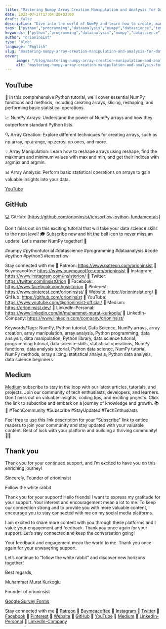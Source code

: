 ```yaml
---
title: "Mastering Numpy Array Creation Manipulation and Analysis for Data Science Python Podcast"
date: 2023-07-27T17:04:20+03:00
draft: false
description: "Dive into the world of NumPy and learn how to create, manipulate, and analyze arrays for data science using Python!"
tags: ["python","programming","dataanalysis","numpy","datascience","tensorflow"]
keywords: ["python","programming","dataanalysis","numpy","datascience","tensorflow"]
author: "orioninsist"
type: "blog"
language: "English"
slug: "mastering-numpy-array-creation-manipulation-and-analysis-for-data-science-python-podcast"
cover:
     image: "/blog/mastering-numpy-array-creation-manipulation-and-analysis-for-data-science-python-podcast.png"
     alt: "mastering-numpy-array-creation-manipulation-and-analysis-for-data-science-python-podcast-image"
---
```

## YouTube

🚀 In this comprehensive Python tutorial, we'll cover essential NumPy functions and methods, including creating arrays, slicing, reshaping, and performing basic statistical operations.

📈 NumPy Arrays: Understand the power of NumPy arrays and how they outperform standard Python lists.

🔍 Array Creation: Explore different techniques for creating arrays, such as np.array, np.arange, np.zeros, np.ones, and more.

💡 Array Manipulation: Learn how to reshape arrays using reshape, find the maximum and minimum values with max and min, and get their indices with argmax and argmin.

📊 Array Analysis: Perform basic statistical operations on arrays to gain valuable insights into your data.

[YouTube](https://youtu.be/A2X0RM0Iv88)

## GitHub

💻 GitHub: [https://github.com/orioninsist/tensorflow-python-fundamentals]

Don't miss out on this exciting tutorial that will take your data science skills to the next level! 🎓 Subscribe now and hit the bell icon to never miss an update. Let's master NumPy together! 🤝

#numpy  #pythontutorial  #datascience  #programming  #dataanalysis  #code  #python #python3  #tensorflow 

Stay connected with me
🔗 Patreon: https://www.patreon.com/orioninsist
🔗 Buymeacoffee: https://www.buymeacoffee.com/orioninsist
🔗 Instagram: https://www.instagram.com/insistorion/
🔗 Twitter: https://twitter.com/InsistOrion
🔗 Facebook: https://www.facebook.com/insistorion
🔗 Pinterest: https://www.pinterest.com/orioninsist/
🔗 Website: https://orioninsist.org/
🔗 GitHub: https://github.com/orioninsist
🔗 YouTube: https://www.youtube.com/@orioninsist-official/
🔗 Medium: https://orioninsist.dev/
🔗 LinkedIn-Personal: https://www.linkedin.com/in/muhammet-murat-kurkoglu/
🔗 LinkedIn-Company: https://www.linkedin.com/company/orioninsist/

Keywords/Tags:
NumPy, Python tutorial, Data Science, NumPy arrays, array creation, array manipulation, array analysis, Python programming, data analysis, data manipulation, Python library, data science tutorial, programming tutorial, data science skills, statistical operations, NumPy functions, data analysis tutorial, Python data science, NumPy tutorial, NumPy methods, array slicing, statistical analysis, Python data analysis, data science beginners

## Medium
[Medium](https://orioninsist.dev/subscribe) subscribe to stay in the loop with our latest articles, tutorials, and projects. Join our community of tech enthusiasts, developers, and learners. Don't miss out on valuable insights, coding tips, and exciting projects. Click the link to subscribe and embark on a journey of knowledge and growth. 📚🚀 #TechCommunity #Subscribe #StayUpdated #TechEnthusiasts

Feel free to use this link description for your "Subscribe" link to entice readers to join your community and stay updated with your valuable content. Best of luck with your platform and building a thriving community! 📝✨

## Thank you

Thank you for your continued support, and I’m excited to have you on this enriching journey!

Sincerely, Founder of orioninsist

Follow the white rabbit

Thank you for your support! Hello friends! I want to express my gratitude for your support. Your interest and encouragement mean a lot to me. To keep our connection strong and to provide you with more valuable content, I encourage you to stay connected with me on my social media platforms.

I am excited to share more content with you through these platforms and I value your engagement and feedback. Thank you once again for your support. Let’s stay connected and keep the conversation going!

Your feedback and engagement mean the world to me. Thank you once again for your unwavering support.

Let’s continue to “follow the white rabbit” and discover new horizons together!

Best regards,

Muhammet Murat Kurkoglu

Founder of orioninsist

[Google Survey Forms]()

Stay connected with me 🔗 [Patreon](https://www.patreon.com/orioninsist) 🔗 [Buymeacoffee](https://www.buymeacoffee.com/orioninsist) 🔗 [Instagram](https://www.instagram.com/insistorion/) 🔗 [Twitter](https://twitter.com/InsistOrion) 🔗 [Facebook](https://www.facebook.com/insistorion) 🔗 [Pinterest](https://www.pinterest.com/orioninsist/) 🔗 [Website](https://orioninsist.org/) 🔗 [GitHub](https://github.com/orioninsist) 🔗 [YouTube](https://www.youtube.com/@orioninsist-official/) 🔗 [Medium](https://orioninsist.dev/) 🔗 [LinkedIn-Personal](https://www.linkedin.com/in/muhammet-murat-kurkoglu/) 🔗 [LinkedIn-Company](https://www.linkedin.com/company/orioninsist/)
